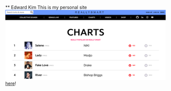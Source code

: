 ** Edward Kim
This is my personal site <a href="https://really-smart.herokuapp.com" class="image" target="_blank" rel="noopener noreferrer"><img src="./images/reallysmart.png" alt="" />here</a>!